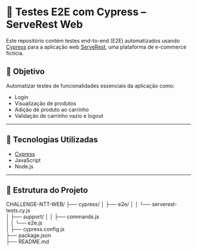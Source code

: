 # 🧪 Testes E2E com Cypress – ServeRest Web

Este repositório contém testes end-to-end (E2E) automatizados usando [Cypress](https://www.cypress.io/) para a aplicação web [ServeRest](https://front.serverest.dev), uma plataforma de e-commerce fictícia.

## 📌 Objetivo

Automatizar testes de funcionalidades essenciais da aplicação como:
- Login
- Visualização de produtos
- Adição de produto ao carrinho
- Validação de carrinho vazio e logout

---

## 🧰 Tecnologias Utilizadas

- [Cypress](https://www.cypress.io/)
- JavaScript
- Node.js

---

## 📁 Estrutura do Projeto

CHALLENGE-NTT-WEB/
├── cypress/
│   ├── e2e/
│   │   └── serverest-tests.cy.js          
│   ├── support/
│   │   ├── commands.js                  
│   │   └── e2e.js                        
│
├── cypress.config.js                    
├── package.json                        
├── README.md                           
